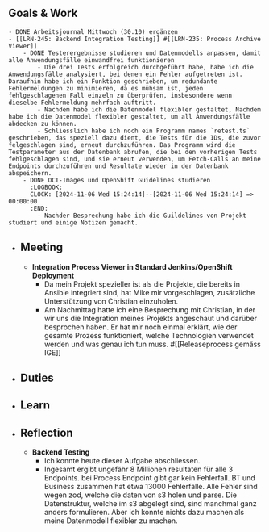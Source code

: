## Goals & Work
	- DONE Arbeitsjournal Mittwoch (30.10) ergänzen
	- [[LRN-245: Backend Integration Testing]] #[[LRN-235: Process Archive Viewer]]
		- DONE Testerergebnisse studieren und Datenmodells anpassen, damit alle Anwendungsfälle einwandfrei funktionieren
			- Die drei Tests erfolgreich durchgeführt habe, habe ich die Anwendungsfälle analysiert, bei denen ein Fehler aufgetreten ist. Daraufhin habe ich ein Funktion geschrieben, um redundante Fehlermeldungen zu minimieren, da es mühsam ist, jeden fehlgeschlagenen Fall einzeln zu überprüfen, insbesondere wenn dieselbe Fehlermeldung mehrfach auftritt.
			- Nachdem habe ich die Datenmodel flexibler gestaltet, Nachdem habe ich die Datenmodel flexibler gestaltet, um all Anwendungsfälle abdecken zu können.
			- Schliesslich habe ich noch ein Programm names `retest.ts` geschrieben, das speziell dazu dient, die Tests für die IDs, die zuvor felgeschlagen sind, erneut durchzuführen. Das Programm wird die Testparameter aus der Datenbank abrufen, die bei den vorherigen Tests fehlgeschlagen sind, und sie erneut verwenden, um Fetch-Calls an meine Endpoints durchzuführen und Resultate wieder in der Datenbank abspeichern.
		- DONE OCI-Images und OpenShift Guidelines studieren
		  :LOGBOOK:
		  CLOCK: [2024-11-06 Wed 15:24:14]--[2024-11-06 Wed 15:24:14] =>  00:00:00
		  :END:
			- Nachder Besprechung habe ich die Guildelines von Projekt studiert und einige Notizen gemacht.
- ## Meeting
	- **Integration Process Viewer in Standard Jenkins/OpenShift Deployment**
		- Da mein Projekt spezieller ist als die Projekte, die bereits in Ansible integriert sind, hat Mike mir vorgeschlagen, zusätzliche Unterstützung von Christian einzuholen.
		- Am Nachmittag hatte ich eine Besprechung mit Christian, in der wir uns die Integration meines Projekts angeschaut und darüber besprochen haben. Er hat mir noch einmal erklärt, wie der gesamte Prozess funktioniert, welche Technologien verwendet werden und was genau ich tun muss. #[[Releaseprocess gemäss IGE]]
- ## Duties
- ## Learn
- ## Reflection
	- **Backend Testing**
		- Ich konnte heute dieser Aufgabe abschliessen.
		- Ingesamt ergibt ungefähr 8 Millionen resultaten  für alle 3 Endpoints. bei Process Endpoint gibt gar kein Fehlerfall. BT und Business zusammen hat etwa 13000 Fehlerfälle. Alle Fehler sind wegen zod, welche die daten von s3 holen und parse. Die Datenstruktur, welche im s3 abgelegt sind, sind manchmal ganz anders formulieren. Aber ich konnte nichts dazu machen als meine Datenmodell flexibler zu machen.
